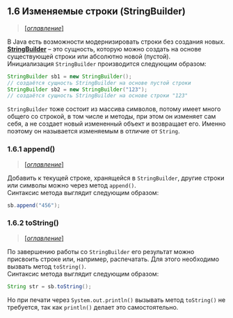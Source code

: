 ## 1.6 Изменяемые строки (StringBuilder)

> [[_оглавление_]](../README.md/#16-изменяемые-строки-stringbuilder)

В Java есть возможности модернизировать строки без создания новых.  
[**StringBuilder**](/conspect/definitions.md/#s) – это сущность, которую можно создать на основе существующей строки или
абсолютно новой (пустой).  
Инициализация `StringBuilder` производится следующим образом:

```java
StringBuilder sb1 = new StringBuilder();
// создаётся сущность StringBuilder на основе пустой строки
StringBuilder sb2 = new StringBuilder("123");
// создаётся сущность StringBuilder на основе строки "123"
```

`StringBuilder` тоже состоит из массива символов, потому имеет много общего со строкой, в том числе и методы, при этом
он изменяет сам себя, а не создает новый измененный объект и возвращает его. Именно поэтому он называется изменяемым в
отличие от `String`.

### 1.6.1 append()

> [[_оглавление_]](../README.md/#16-изменяемые-строки-stringbuilder)

Добавить к текущей строке, хранящейся в `StringBuilder`, другие строки или символы можно через метод `append()`.  
Синтаксис метода выглядит следующим образом:

```java
sb.append("456");
```

### 1.6.2 toString()

> [[_оглавление_]](../README.md/#16-изменяемые-строки-stringbuilder)

По завершению работы со `StringBuilder` его результат можно присвоить строке или, например, распечатать. Для этого
необходимо вызвать метод `toString()`.  
Синтаксис метода выглядит следующим образом:

```java
String str = sb.toString();
```

Но при печати через `System.out.println()` вызывать метод `toString()` не требуется, так как `println()` делает это
самостоятельно.